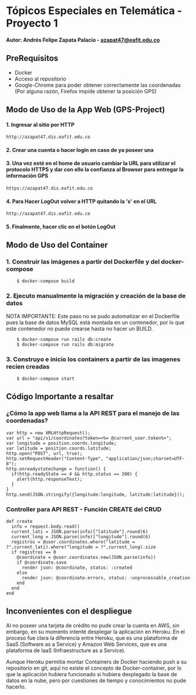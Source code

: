 # Tópicos Especiales en Telemática -Proyecto 1
#### Autor: Andrés Felipe Zapata Palacio - azapat47@eafit.edu.co
## PreRequisitos
* Docker
* Acceso al repositorio
* Google-Chrome para poder obtener correctamente las coordenadas (Por alguna razón, Firefox impide obtener la posición GPS)
## Modo de Uso de la App Web (GPS-Project)
#### 1. Ingresar al sitio por HTTP
    http://azapat47.dis.eafit.edu.co
#### 2. Crear una cuenta o hacer login en caso de ya poseer una
#### 3. Una vez esté en el home de usuario cambiar la URL para utilizar el protocolo HTTPS y dar con ello la confianza al Browser para entregar la información GPS
    https://azapat47.dis.eafit.edu.co
#### 4. Para Hacer LogOut volver a HTTP quitando la 's' en el URL
    http://azapat47.dis.eafit.edu.co
#### 5. Finalmente, hacer clic en el botón LogOut

## Modo de Uso del Container
### 1. Construir las imágenes a partir del Dockerfile y del docker-compose
        $ docker-compose build
### 2. Ejecuto manualmente la migración y creación de la base de datos
NOTA IMPORTANTE: Este paso no se pudo automatizar en el Dockerfile pues la base de datos MySQL está montada en un contenedor, por lo que este contenedor no puede crearse hasta no hacer un BUILD.

        $ docker-compose run rails db:create
        $ docker-compose run rails db:migrate
### 3. Construyo e inicio los containers a partir de las imagenes recien creadas
        $ docker-compose start
        
## Código Importante a resaltar
### ¿Cómo la app web llama a la API REST para el manejo de las coordenadas?
    var http = new XMLHttpRequest();
    var url = "api/v1/coordinates?token=<%= @current_user.token%>";
    var longitude = position.coords.longitude;
    var latitude = position.coords.latitude;
    http.open("POST", url, true);
    http.setRequestHeader("Content-Type", "application/json;charset=UTF-8");
    http.onreadystatechange = function() {
      if(http.readyState == 4 && http.status == 200) { 
        alert(http.responseText);
      }
    }
    http.send(JSON.stringify({longitude:longitude, latitude:latitude}));
### Controller para API REST - Función CREATE del CRUD
    def create
      info = request.body.read()
      current_lati = JSON.parse(info)["latitude"].round(6)
      current_long = JSON.parse(info)["longitude"].round(6)
      registros = @user.coordinates.where("latitude = ?",current_lati).where("longitude = ?",current_long).size
      if registros == 0
        @coordinate = @user.coordinates.new(JSON.parse(info))
        if @coordinate.save
          render json: @coordinate, status: :created
        else
          render json: @coordinate.errors, status: :unprocessable_creation
        end
      end
    end
    
## Inconvenientes con el despliegue
Al no poseer una tarjeta de crédito no pude crear la cuenta en AWS, sin embargo, en su momento intenté desplegar la aplicación en Heroku. En el proceso fue clara la diferencia entre Heroku, que es una plataforma de SaaS (Software as a Service) y Amazon Web Services, que es una plataforma de IaaS (Infraestructure as a Service).

Aunque Heroku permitía montar Containers de Docker haciendo push a su repositorio en git, aquí no existe el concepto de Docker-container, por lo que la aplicación hubiera funcionado si hubiera desplegado la base de datos en la nube, pero por cuestiones de tiempo y conocimientos no pude hacerlo.
